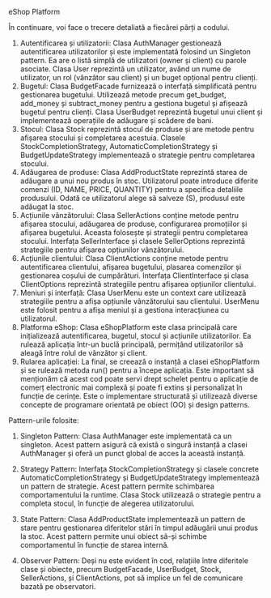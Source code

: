 eShop Platform

În continuare, voi face o trecere detaliată a fiecărei părți a codului.
1.	Autentificarea și utilizatorii:
Clasa AuthManager gestionează autentificarea utilizatorilor și este implementată folosind un Singleton pattern. Ea are o listă simplă de utilizatori (owner și client) cu parole asociate.
Clasa User reprezintă un utilizator, având un nume de utilizator, un rol (vânzător sau client) și un buget opțional pentru clienți.
2.	Bugetul:
Clasa BudgetFacade furnizează o interfață simplificată pentru gestionarea bugetului. Utilizează metode precum get_budget, add_money și subtract_money pentru a gestiona bugetul și afișează bugetul pentru clienți.
Clasa UserBudget reprezintă bugetul unui client și implementează operațiile de adăugare și scădere de bani.
3.	Stocul:
Clasa Stock reprezintă stocul de produse și are metode pentru afișarea stocului și completarea acestuia.
Clasele StockCompletionStrategy, AutomaticCompletionStrategy și BudgetUpdateStrategy implementează o strategie pentru completarea stocului.
4.	Adăugarea de produse:
Clasa AddProductState reprezintă starea de adăugare a unui nou produs în stoc. Utilizatorul poate introduce diferite comenzi (ID, NAME, PRICE, QUANTITY) pentru a specifica detaliile produsului.
Odată ce utilizatorul alege să salveze (S), produsul este adăugat la stoc.
5.	Acțiunile vânzătorului:
Clasa SellerActions conține metode pentru afișarea stocului, adăugarea de produse, configurarea promoțiilor și afișarea bugetului. Aceasta folosește și strategii pentru completarea stocului.
Interfața SellerInterface și clasele SellerOptions reprezintă strategiile pentru afișarea opțiunilor vânzătorului.
6.	Acțiunile clientului:
Clasa ClientActions conține metode pentru autentificarea clientului, afișarea bugetului, plasarea comenzilor și gestionarea coșului de cumpărături.
Interfața ClientInterface și clasa ClientOptions reprezintă strategiile pentru afișarea opțiunilor clientului.
7.	Meniuri și interfață:
Clasa UserMenu este un context care utilizează strategiile pentru a afișa opțiunile vânzătorului sau clientului.
UserMenu este folosit pentru a afișa meniul și a gestiona interacțiunea cu utilizatorul.
8.	Platforma eShop:
Clasa eShopPlatform este clasa principală care inițializează autentificarea, bugetul, stocul și acțiunile utilizatorilor. Ea rulează aplicația într-un buclă principală, permițând utilizatorilor să aleagă între rolul de vânzător și client.
9.	Rularea aplicației:
La final, se creează o instanță a clasei eShopPlatform și se rulează metoda run() pentru a începe aplicația.
Este important să menționăm că acest cod poate servi drept schelet pentru o aplicație de comerț electronic mai complexă și poate fi extins și personalizat în funcție de cerințe. Este o implementare structurată și utilizează diverse concepte de programare orientată pe obiect (OO) și design patterns.

Pattern-urile folosite: 

1.	Singleton Pattern:
Clasa AuthManager este implementată ca un singleton. Acest pattern asigură că există o singură instanță a clasei AuthManager și oferă un punct global de acces la această instanță.
 
2.	Strategy Pattern:
Interfața StockCompletionStrategy și clasele concrete AutomaticCompletionStrategy și BudgetUpdateStrategy implementează un pattern de strategie. Acest pattern permite schimbarea comportamentului la runtime.
Clasa Stock utilizează o strategie pentru a completa stocul, în funcție de alegerea utilizatorului.
 
3.	State Pattern:
Clasa AddProductState implementează un pattern de stare pentru gestionarea diferitelor stări în timpul adăugării unui produs la stoc. Acest pattern permite unui obiect să-și schimbe comportamentul în funcție de starea internă.
 
4.	Observer Pattern:
Deși nu este evident în cod, relațiile între diferitele clase și obiecte, precum BudgetFacade, UserBudget, Stock, SellerActions, și ClientActions, pot să implice un fel de comunicare bazată pe observatori.
